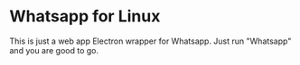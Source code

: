 # Whatsapp for Linux

This is just a web app Electron wrapper for Whatsapp.
Just run "Whatsapp" and you are good to go.
